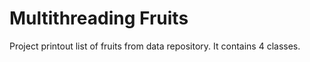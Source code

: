 #       Multithreading Fruits

Project printout list of fruits from data repository.
It contains 4 classes.
